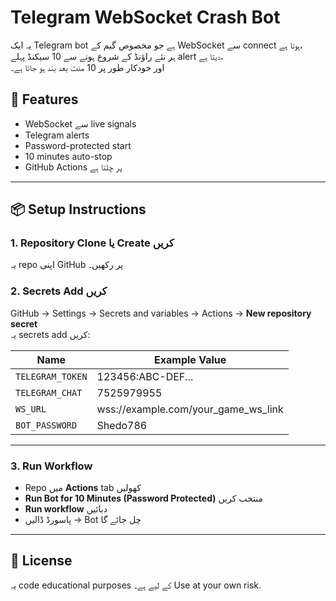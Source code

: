 # Telegram WebSocket Crash Bot

یہ ایک Telegram bot ہے جو مخصوص گیم کے WebSocket سے connect ہوتا ہے،  
ہر نئے راؤنڈ کے شروع ہونے سے 10 سیکنڈ پہلے alert دیتا ہے،  
اور خودکار طور پر 10 منٹ بعد بند ہو جاتا ہے۔

## 🚀 Features
- WebSocket سے live signals
- Telegram alerts
- Password-protected start
- 10 minutes auto-stop
- GitHub Actions پر چلتا ہے

---

## 📦 Setup Instructions

### 1. Repository Clone یا Create کریں
یہ repo اپنی GitHub پر رکھیں۔

### 2. Secrets Add کریں
GitHub → Settings → Secrets and variables → Actions → **New repository secret**  
یہ secrets add کریں:

| Name              | Example Value |
|-------------------|--------------|
| `TELEGRAM_TOKEN`  | 123456:ABC-DEF... |
| `TELEGRAM_CHAT`   | 7525979955 |
| `WS_URL`          | wss://example.com/your_game_ws_link |
| `BOT_PASSWORD`    | Shedo786 |

---

### 3. Run Workflow
- Repo میں **Actions** tab کھولیں
- **Run Bot for 10 Minutes (Password Protected)** منتخب کریں
- **Run workflow** دبائیں
- پاسورڈ ڈالیں → Bot چل جائے گا

---

## 📜 License
یہ code educational purposes کے لیے ہے۔ Use at your own risk.
